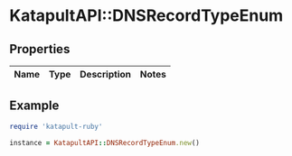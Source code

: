 # KatapultAPI::DNSRecordTypeEnum

## Properties

| Name | Type | Description | Notes |
| ---- | ---- | ----------- | ----- |

## Example

```ruby
require 'katapult-ruby'

instance = KatapultAPI::DNSRecordTypeEnum.new()
```

